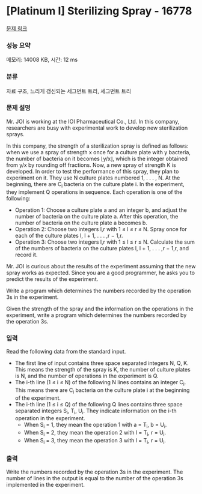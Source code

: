 # [Platinum I] Sterilizing Spray - 16778 

[문제 링크](https://www.acmicpc.net/problem/16778) 

### 성능 요약

메모리: 14008 KB, 시간: 12 ms

### 분류

자료 구조, 느리게 갱신되는 세그먼트 트리, 세그먼트 트리

### 문제 설명

<p>Mr. JOI is working at the IOI Pharmaceutical Co., Ltd. In this company, researchers are busy with experimental work to develop new sterilization sprays.</p>

<p>In this company, the strength of a sterilization spray is defined as follows: when we use a spray of strength x once for a culture plate with y bacteria, the number of bacteria on it becomes ⌊y/x⌋, which is the integer obtained from y/x by rounding off fractions. Now, a new spray of strength K is developed. In order to test the performance of this spray, they plan to experiment on it. They use N culture plates numbered 1, . . . , N. At the beginning, there are C<sub>i</sub> bacteria on the culture plate i. In the experiment, they implement Q operations in sequence. Each operation is one of the following:</p>

<ul>
	<li>Operation 1: Choose a culture plate a and an integer b, and adjust the number of bacteria on the culture plate a. After this operation, the number of bacteria on the culture plate a becomes b.</li>
	<li>Operation 2: Choose two integers l,r with 1 ≤ l ≤ r ≤ N. Spray once for each of the culture plates l, l + 1, . . . ,r − 1,r.</li>
	<li>Operation 3: Choose two integers l,r with 1 ≤ l ≤ r ≤ N. Calculate the sum of the numbers of bacteria on the culture plates l, l + 1, . . . ,r − 1,r, and record it.</li>
</ul>

<p>Mr. JOI is curious about the results of the experiment assuming that the new spray works as expected. Since you are a good programmer, he asks you to predict the results of the experiment.</p>

<p>Write a program which determines the numbers recorded by the operation 3s in the experiment.</p>

<p>Given the strength of the spray and the information on the operations in the experiment, write a program which determines the numbers recorded by the operation 3s.</p>

### 입력 

 <p>Read the following data from the standard input.</p>

<ul>
	<li>The first line of input contains three space separated integers N, Q, K. This means the strength of the spray is K, the number of culture plates is N, and the number of operations in the experiment is Q.</li>
	<li>The i-th line (1 ≤ i ≤ N) of the following N lines contains an integer C<sub>i</sub>. This means there are C<sub>i</sub> bacteria on the culture plate i at the beginning of the experiment.</li>
	<li>The i-th line (1 ≤ i ≤ Q) of the following Q lines contains three space separated integers S<sub>i</sub>, T<sub>i</sub>, U<sub>i</sub>. They indicate information on the i-th operation in the experiment.
	<ul>
		<li>When S<sub>i</sub> = 1, they mean the operation 1 with a = T<sub>i</sub>, b = U<sub>i</sub>.</li>
		<li>When S<sub>i</sub> = 2, they mean the operation 2 with l = T<sub>i</sub>, r = U<sub>i</sub>.</li>
		<li>When S<sub>i</sub> = 3, they mean the operation 3 with l = T<sub>i</sub>, r = U<sub>i</sub>.</li>
	</ul>
	</li>
</ul>

### 출력 

 <p>Write the numbers recorded by the operation 3s in the experiment. The number of lines in the output is equal to the number of the operation 3s implemented in the experiment.</p>

